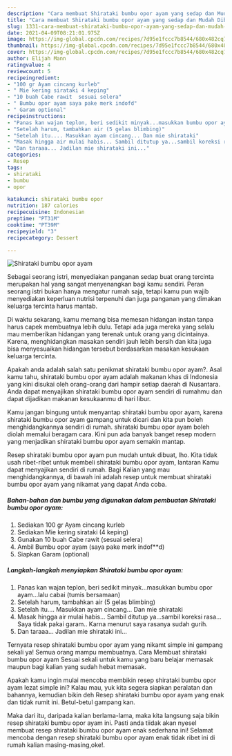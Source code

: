 ```yaml
---
description: "Cara membuat Shirataki bumbu opor ayam yang sedap dan Mudah Dibuat"
title: "Cara membuat Shirataki bumbu opor ayam yang sedap dan Mudah Dibuat"
slug: 1331-cara-membuat-shirataki-bumbu-opor-ayam-yang-sedap-dan-mudah-dibuat
date: 2021-04-09T08:21:01.975Z
image: https://img-global.cpcdn.com/recipes/7d95e1fccc7b8544/680x482cq70/shirataki-bumbu-opor-ayam-foto-resep-utama.jpg
thumbnail: https://img-global.cpcdn.com/recipes/7d95e1fccc7b8544/680x482cq70/shirataki-bumbu-opor-ayam-foto-resep-utama.jpg
cover: https://img-global.cpcdn.com/recipes/7d95e1fccc7b8544/680x482cq70/shirataki-bumbu-opor-ayam-foto-resep-utama.jpg
author: Elijah Mann
ratingvalue: 4
reviewcount: 5
recipeingredient:
- "100 gr Ayam cincang kurleb"
- " Mie kering sirataki 4 keping"
- "10 buah Cabe rawit  sesuai selera"
- " Bumbu opor ayam saya pake merk indofd"
- " Garam optional"
recipeinstructions:
- "Panas kan wajan teplon, beri sedikit minyak...masukkan bumbu opor ayam...lalu cabai (tumis bersamaan)"
- "Setelah harum, tambahkan air (5 gelas blimbing)"
- "Setelah itu.... Masukkan ayam cincang... Dan mie shirataki"
- "Masak hingga air mulai habis... Sambil ditutup ya...sambil koreksi rasa... Saya tidak pakai garam.. Karna menurut saya rasanya sudah gurih."
- "Dan taraaa... Jadilan mie shirataki ini..."
categories:
- Resep
tags:
- shirataki
- bumbu
- opor

katakunci: shirataki bumbu opor 
nutrition: 187 calories
recipecuisine: Indonesian
preptime: "PT31M"
cooktime: "PT39M"
recipeyield: "3"
recipecategory: Dessert

---
```



![Shirataki bumbu opor ayam](https://img-global.cpcdn.com/recipes/7d95e1fccc7b8544/680x482cq70/shirataki-bumbu-opor-ayam-foto-resep-utama.jpg)

Sebagai seorang istri, menyediakan panganan sedap buat orang tercinta merupakan hal yang sangat menyenangkan bagi kamu sendiri. Peran seorang istri bukan hanya mengatur rumah saja, tetapi kamu pun wajib menyediakan keperluan nutrisi terpenuhi dan juga panganan yang dimakan keluarga tercinta harus mantab.

Di waktu  sekarang, kamu memang bisa memesan hidangan instan tanpa harus capek membuatnya lebih dulu. Tetapi ada juga mereka yang selalu mau memberikan hidangan yang terenak untuk orang yang dicintainya. Karena, menghidangkan masakan sendiri jauh lebih bersih dan kita juga bisa menyesuaikan hidangan tersebut berdasarkan masakan kesukaan keluarga tercinta. 



Apakah anda adalah salah satu penikmat shirataki bumbu opor ayam?. Asal kamu tahu, shirataki bumbu opor ayam adalah makanan khas di Indonesia yang kini disukai oleh orang-orang dari hampir setiap daerah di Nusantara. Anda dapat menyajikan shirataki bumbu opor ayam sendiri di rumahmu dan dapat dijadikan makanan kesukaanmu di hari libur.

Kamu jangan bingung untuk menyantap shirataki bumbu opor ayam, karena shirataki bumbu opor ayam gampang untuk dicari dan kita pun boleh menghidangkannya sendiri di rumah. shirataki bumbu opor ayam boleh diolah memalui beragam cara. Kini pun ada banyak banget resep modern yang menjadikan shirataki bumbu opor ayam semakin mantap.

Resep shirataki bumbu opor ayam pun mudah untuk dibuat, lho. Kita tidak usah ribet-ribet untuk membeli shirataki bumbu opor ayam, lantaran Kamu dapat menyajikan sendiri di rumah. Bagi Kalian yang mau menghidangkannya, di bawah ini adalah resep untuk membuat shirataki bumbu opor ayam yang nikamat yang dapat Anda coba.

<!--inarticleads1-->

##### Bahan-bahan dan bumbu yang digunakan dalam pembuatan Shirataki bumbu opor ayam:

1. Sediakan 100 gr Ayam cincang kurleb
1. Sediakan  Mie kering sirataki (4 keping)
1. Gunakan 10 buah Cabe rawit  (sesuai selera)
1. Ambil  Bumbu opor ayam (saya pake merk indof**d)
1. Siapkan  Garam (optional)




<!--inarticleads2-->

##### Langkah-langkah menyiapkan Shirataki bumbu opor ayam:

1. Panas kan wajan teplon, beri sedikit minyak...masukkan bumbu opor ayam...lalu cabai (tumis bersamaan)
1. Setelah harum, tambahkan air (5 gelas blimbing)
1. Setelah itu.... Masukkan ayam cincang... Dan mie shirataki
1. Masak hingga air mulai habis... Sambil ditutup ya...sambil koreksi rasa... Saya tidak pakai garam.. Karna menurut saya rasanya sudah gurih.
1. Dan taraaa... Jadilan mie shirataki ini...




Ternyata resep shirataki bumbu opor ayam yang nikamt simple ini gampang sekali ya! Semua orang mampu membuatnya. Cara Membuat shirataki bumbu opor ayam Sesuai sekali untuk kamu yang baru belajar memasak maupun bagi kalian yang sudah hebat memasak.

Apakah kamu ingin mulai mencoba membikin resep shirataki bumbu opor ayam lezat simple ini? Kalau mau, yuk kita segera siapkan peralatan dan bahannya, kemudian bikin deh Resep shirataki bumbu opor ayam yang enak dan tidak rumit ini. Betul-betul gampang kan. 

Maka dari itu, daripada kalian berlama-lama, maka kita langsung saja bikin resep shirataki bumbu opor ayam ini. Pasti anda tiidak akan nyesel membuat resep shirataki bumbu opor ayam enak sederhana ini! Selamat mencoba dengan resep shirataki bumbu opor ayam enak tidak ribet ini di rumah kalian masing-masing,oke!.

